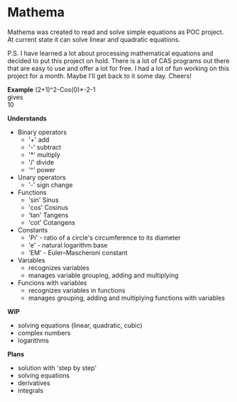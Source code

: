 # Mathema
Mathema was created to read and solve simple equations as POC project. At current state it can solve linear and quadratic equations.

P.S. I have learned a lot about processing mathematical equations and decided to put this project on hold. There is a lot of CAS programs out there that are easy to use and offer a lot for free. I had a  lot of fun working on this project for a month. Maybe I'll get back to it some day. Cheers!

**Example**
(2+1)^2-Cos(0)*-2-1  
gives  
10  

**Understands**
  * Binary operators
    * '+'  add
    * '-'  subtract  
    * '*'  multiply
    * '/'  divide
    * '^'  power
  * Unary operators
    * '-'  sign change
  * Functions
    * 'sin' Sinus
    * 'cos' Cosinus
	* 'tan' Tangens
	* 'cot' Cotangens
  * Constants
    * 'Pi' - ratio of a circle's circumference to its diameter
    * 'e' - natural logarithm base
	* 'EM' - Euler–Mascheroni constant
  * Variables
    * recognizes variables
    * manages variable grouping, adding and multiplying
  * Funcions with variables
    * recognizes variables in functions
    * manages grouping, adding and multiplying functions with variables
	
**WIP**   
   - solving equations (linear, quadratic, cubic)
   - complex numbers
   - logarithms

**Plans**   
   - solution with 'step by step'
   - solving equations
   - derivatives
   - integrals
